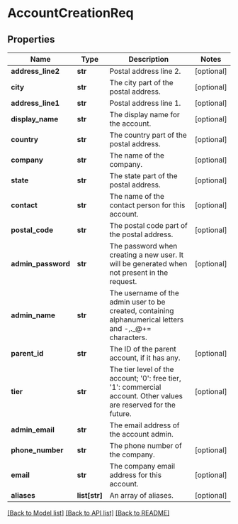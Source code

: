 # AccountCreationReq

## Properties
Name | Type | Description | Notes
------------ | ------------- | ------------- | -------------
**address_line2** | **str** | Postal address line 2. | [optional] 
**city** | **str** | The city part of the postal address. | [optional] 
**address_line1** | **str** | Postal address line 1. | [optional] 
**display_name** | **str** | The display name for the account. | [optional] 
**country** | **str** | The country part of the postal address. | [optional] 
**company** | **str** | The name of the company. | [optional] 
**state** | **str** | The state part of the postal address. | [optional] 
**contact** | **str** | The name of the contact person for this account. | [optional] 
**postal_code** | **str** | The postal code part of the postal address. | [optional] 
**admin_password** | **str** | The password when creating a new user. It will be generated when not present in the request. | [optional] 
**admin_name** | **str** | The username of the admin user to be created, containing alphanumerical letters and -,._@+&#x3D; characters. | 
**parent_id** | **str** | The ID of the parent account, if it has any. | [optional] 
**tier** | **str** | The tier level of the account; &#39;0&#39;: free tier, &#39;1&#39;: commercial account. Other values are reserved for the future. | [optional] 
**admin_email** | **str** | The email address of the account admin. | 
**phone_number** | **str** | The phone number of the company. | [optional] 
**email** | **str** | The company email address for this account. | [optional] 
**aliases** | **list[str]** | An array of aliases. | [optional] 

[[Back to Model list]](../README.md#documentation-for-models) [[Back to API list]](../README.md#documentation-for-api-endpoints) [[Back to README]](../README.md)



